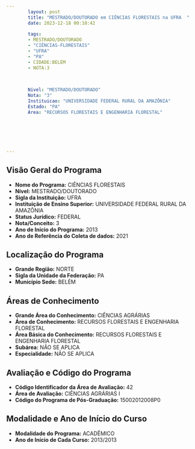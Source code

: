 ```yaml
---
        layout: post
        title: "MESTRADO/DOUTORADO em CIÊNCIAS FLORESTAIS na UFRA  "
        date: 2023-12-18 00:10:42
     
        tags:
        - MESTRADO/DOUTORADO
        - "CIÊNCIAS-FLORESTAIS"
        - "UFRA"
        - "PA"
        - CIDADE:BELÉM
        - NOTA:3
        
       

        Nivel: "MESTRADO/DOUTORADO"
        Nota: "3"
        Instituicao: "UNIVERSIDADE FEDERAL RURAL DA AMAZÔNIA"
        Estado: "PA"
        Area: "RECURSOS FLORESTAIS E ENGENHARIA FLORESTAL"
        
        
        
        
        
        
---
```

## Visão Geral do Programa
- **Nome do Programa:** CIÊNCIAS FLORESTAIS
- **Nível:** MESTRADO/DOUTORADO
- **Sigla da Instituição:** UFRA
- **Instituição de Ensino Superior:** UNIVERSIDADE FEDERAL RURAL DA AMAZÔNIA
- **Status Jurídico:** FEDERAL
- **Nota/Conceito:** 3
- **Ano de Início do Programa:** 2013
- **Ano de Referência do Coleta de dados:** 2021

## Localização do Programa
- **Grande Região:** NORTE
- **Sigla da Unidade da Federação:** PA
- **Município Sede:** BELÉM

## Áreas de Conhecimento
- **Grande Área do Conhecimento:** CIÊNCIAS AGRÁRIAS
- **Área de Conhecimento:** RECURSOS FLORESTAIS E ENGENHARIA FLORESTAL
- **Área Básica do Conhecimento:** RECURSOS FLORESTAIS E ENGENHARIA FLORESTAL
- **Subárea:** NÃO SE APLICA
- **Especialidade:** NÃO SE APLICA

## Avaliação e Código do Programa
- **Código Identificador da Área de Avaliação:** 42
- **Área de Avaliação:** CIÊNCIAS AGRÁRIAS I
- **Código do Programa de Pós-Graduação:** 15002012008P0


## Modalidade e Ano de Início do Curso
- **Modalidade do Programa:** ACADÊMICO
- **Ano de Início de Cada Curso:** 2013/2013
